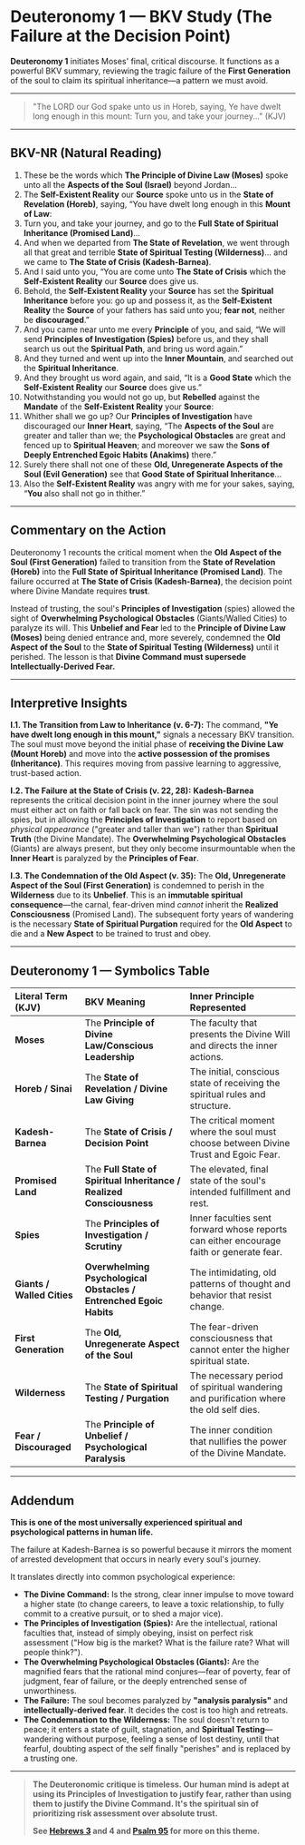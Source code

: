 
# Deuteronomy 1 — BKV Study (The Failure at the Decision Point)

**Deuteronomy 1** initiates Moses' final, critical discourse. It functions as a powerful BKV summary, reviewing the tragic failure of the **First Generation** of the soul to claim its spiritual inheritance—a pattern we must avoid.

---

> "The LORD our God spake unto us in Horeb, saying, Ye have dwelt long enough in this mount: Turn you, and take your journey..." (KJV)

---

## BKV-NR (Natural Reading)

1. These be the words which **The Principle of Divine Law (Moses)** spoke unto all the **Aspects of the Soul (Israel)** beyond Jordan...
6. The **Self-Existent Reality** our **Source** spoke unto us in the **State of Revelation (Horeb)**, saying, “You have dwelt long enough in this **Mount of Law**:
7. Turn you, and take your journey, and go to the **Full State of Spiritual Inheritance (Promised Land)**...
19. And when we departed from **The State of Revelation**, we went through all that great and terrible **State of Spiritual Testing (Wilderness)**... and we came to **The State of Crisis (Kadesh-Barnea)**.
20. And I said unto you, “You are come unto **The State of Crisis** which the **Self-Existent Reality** our **Source** does give us.
21. Behold, the **Self-Existent Reality** your **Source** has set the **Spiritual Inheritance** before you: go up and possess it, as the **Self-Existent Reality** the **Source** of your fathers has said unto you; **fear not**, neither be **discouraged**.”
22. And you came near unto me every **Principle** of you, and said, “We will send **Principles of Investigation (Spies)** before us, and they shall search us out the **Spiritual Path**, and bring us word again.”
24. And they turned and went up into the **Inner Mountain**, and searched out the **Spiritual Inheritance**.
25. And they brought us word again, and said, “It is a **Good State** which the **Self-Existent Reality** our **Source** does give us.”
26. Notwithstanding you would not go up, but **Rebelled** against the **Mandate** of the **Self-Existent Reality** your **Source**:
28. Whither shall we go up? Our **Principles of Investigation** have discouraged our **Inner Heart**, saying, “The **Aspects of the Soul** are greater and taller than we; the **Psychological Obstacles** are great and fenced up to **Spiritual Heaven**; and moreover we saw the **Sons of Deeply Entrenched Egoic Habits (Anakims)** there.”
35. Surely there shall not one of these **Old, Unregenerate Aspects of the Soul (Evil Generation)** see that **Good State of Spiritual Inheritance**...
37. Also the **Self-Existent Reality** was angry with me for your sakes, saying, “**You** also shall not go in thither.”

---

## Commentary on the Action

Deuteronomy 1 recounts the critical moment when the **Old Aspect of the Soul (First Generation)** failed to transition from the **State of Revelation (Horeb)** into the **Full State of Spiritual Inheritance (Promised Land)**. The failure occurred at **The State of Crisis (Kadesh-Barnea)**, the decision point where Divine Mandate requires **trust**.

Instead of trusting, the soul's **Principles of Investigation** (spies) allowed the sight of **Overwhelming Psychological Obstacles** (Giants/Walled Cities) to paralyze its will. This **Unbelief and Fear** led to the **Principle of Divine Law (Moses)** being denied entrance and, more severely, condemned the **Old Aspect of the Soul** to the **State of Spiritual Testing (Wilderness)** until it perished. The lesson is that **Divine Command must supersede Intellectually-Derived Fear.**

---

## Interpretive Insights

**I.1. The Transition from Law to Inheritance (v. 6-7):** The command, **"Ye have dwelt long enough in this mount,"** signals a necessary BKV transition. The soul must move beyond the initial phase of **receiving the Divine Law (Mount Horeb)** and move into the **active possession of the promises (Inheritance)**. This requires moving from passive learning to aggressive, trust-based action.

**I.2. The Failure at the State of Crisis (v. 22, 28):** **Kadesh-Barnea** represents the critical decision point in the inner journey where the soul must either act on faith or fall back on fear. The sin was not sending the spies, but in allowing the **Principles of Investigation** to report based on *physical appearance* ("greater and taller than we") rather than **Spiritual Truth** (the Divine Mandate). The **Overwhelming Psychological Obstacles** (Giants) are always present, but they only become insurmountable when the **Inner Heart** is paralyzed by the **Principles of Fear**.

**I.3. The Condemnation of the Old Aspect (v. 35):** The **Old, Unregenerate Aspect of the Soul (First Generation)** is condemned to perish in the **Wilderness** due to its **Unbelief**. This is an **immutable spiritual consequence**—the carnal, fear-driven mind *cannot* inherit the **Realized Consciousness** (Promised Land). The subsequent forty years of wandering is the necessary **State of Spiritual Purgation** required for the **Old Aspect** to die and a **New Aspect** to be trained to trust and obey.

---

## Deuteronomy 1 — Symbolics Table

| Literal Term (KJV) | BKV Meaning | Inner Principle Represented |
| :--- | :--- | :--- |
| **Moses** | The **Principle of Divine Law/Conscious Leadership** | The faculty that presents the Divine Will and directs the inner actions. |
| **Horeb / Sinai** | The **State of Revelation / Divine Law Giving** | The initial, conscious state of receiving the spiritual rules and structure. |
| **Kadesh-Barnea** | The **State of Crisis / Decision Point** | The critical moment where the soul must choose between Divine Trust and Egoic Fear. |
| **Promised Land** | The **Full State of Spiritual Inheritance / Realized Consciousness** | The elevated, final state of the soul's intended fulfillment and rest. |
| **Spies** | The **Principles of Investigation / Scrutiny** | Inner faculties sent forward whose reports can either encourage faith or generate fear. |
| **Giants / Walled Cities** | **Overwhelming Psychological Obstacles / Entrenched Egoic Habits** | The intimidating, old patterns of thought and behavior that resist change. |
| **First Generation** | The **Old, Unregenerate Aspect of the Soul** | The fear-driven consciousness that cannot enter the higher spiritual state. |
| **Wilderness** | The **State of Spiritual Testing / Purgation** | The necessary period of spiritual wandering and purification where the old self dies. |
| **Fear / Discouraged** | The **Principle of Unbelief / Psychological Paralysis** | The inner condition that nullifies the power of the Divine Mandate. |

---

## Addendum

**This is one of the most universally experienced spiritual and psychological patterns in human life.**

The failure at Kadesh-Barnea is so powerful because it mirrors the moment of arrested development that occurs in nearly every soul's journey.

It translates directly into common psychological experience:

* **The Divine Command:** Is the strong, clear inner impulse to move toward a higher state (to change careers, to leave a toxic relationship, to fully commit to a creative pursuit, or to shed a major vice).
* **The Principles of Investigation (Spies):** Are the intellectual, rational faculties that, instead of simply obeying, insist on perfect risk assessment ("How big is the market? What is the failure rate? What will people think?").
* **The Overwhelming Psychological Obstacles (Giants):** Are the magnified fears that the rational mind conjures—fear of poverty, fear of judgment, fear of failure, or the deeply entrenched sense of unworthiness.
* **The Failure:** The soul becomes paralyzed by **"analysis paralysis"** and **intellectually-derived fear**. It decides the cost is too high and retreats.
* **The Condemnation to the Wilderness:** The soul doesn't return to peace; it enters a state of guilt, stagnation, and **Spiritual Testing**—wandering without purpose, feeling a sense of lost destiny, until that fearful, doubting aspect of the self finally "perishes" and is replaced by a trusting one.

---

> **The Deuteronomic critique is timeless. Our human mind is adept at using its Principles of Investigation to justify fear, rather than using them to justify the Divine Command. It's the spiritual sin of prioritizing risk assessment over absolute trust.**
>
> **See [Hebrews 3](Hebrews_03.md) and 4 and [Psalm 95](Psalm_95.md) for more on this theme.**





